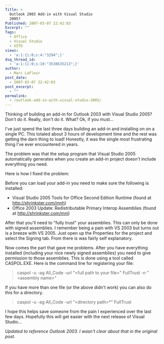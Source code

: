 ```yaml
---
Title: >
  Outlook 2003 Add-in with Visual Studio
  2005?
Published: 2007-03-07 22:42:03
Excerpt: ""
Tags:
  - Office
  - Visual Studio
  - VSTO
views:
  - 'a:1:{i:0;s:4:"3294";}'
dsq_thread_id:
  - 'a:1:{i:0;s:10:"3538635213";}'
author:
  - Marc LaFleur
post_date:
  - 2007-03-07 22:42:03
post_excerpt:
  - ""
permalink:
  - /outlook-add-in-with-visual-studio-2005/
---
```

<p>Thinking of building an add-in for Outlook 2003 with Visual Studio 2005? Don't do it. Really, don't do it. What? Ok, if you must...</p>  <p>I've just spend the last three days building an add-in and installing on on a single PC. This totaled about 3 hours of development time and the rest was getting the darn thing to load! Honestly, it was the single most frustrating thing I've ever encountered in years. </p>  <p>The problem was that the setup program that Visual Studio 2005 automatically generates when you create an add-in project doesn't include everything you need. </p>  <p>Here is how I fixed the problem:</p>  <p>Before you can load your add-in you need to make sure the following is installed:</p>  <ul>   <li>Visual Studio 2005 Tools for Office Second Edition Runtime (found at <a title="http://shrinkster.com/mnh" href="http://shrinkster.com/mnh" target="_blank">http://shrinkster.com/mnh</a>) </li>    <li>Office 2003 Update: Redistributable Primary Interop Assemblies (found at <a title="http://shrinkster.com/mni" href="http://shrinkster.com/mni" target="_blank">http://shrinkster.com/mni</a>)</li> </ul>  <p>After that you'll need to &quot;fully trust&quot; your assemblies. This can only be done with signed assemblies. I remember being a pain with VS 2003 but turns out is a breeze with VS 2005. Just open up the Properties for the project and select the Signing tab. From there is was fairly self explanatory. </p>  <p>Now comes the part that gave me problems. After you have everything installed (including your nice newly signed assemblies) you need to give permission to those assemblies. This is done using a tool called CASPOL.EXE. Here is the command line for registering your file:</p>  <blockquote>   <p>caspol -u -ag All_Code -url &quot;&lt;full path to your file&gt;&quot; FullTrust -n &quot;&lt;assembly name&gt;&quot;</p> </blockquote>  <p>If you have more than one file (or the above didn't work) you can also do this for a directory. </p>  <blockquote>   <p>caspol -u -ag All_Code -url &quot;&lt;directory path&gt;*&quot; FullTrust</p> </blockquote>  <p>I hope this helps save someone from the pain I experienced over the last few days. Hopefully this will get easier with the next release of Visual Studio...</p>  <p><em>Updated to reference Outlook 2003. I wasn't clear about that in the original post. </em></p>